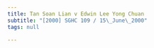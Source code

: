 ```yaml
---
title: Tan Soan Lian v Edwin Lee Yong Chuan
subtitle: "[2000] SGHC 109 / 15\_June\_2000"
tags: null

---
```



